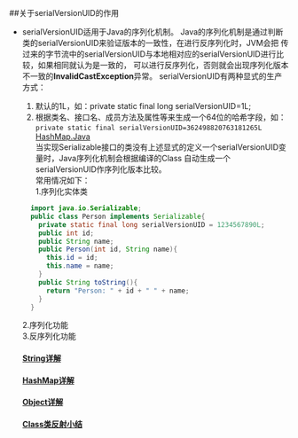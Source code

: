 ##关于serialVersionUID的作用
* serialVersionUID适用于Java的序列化机制。
  Java的序列化机制是通过判断类的serialVersionUID来验证版本的一致性，在进行反序列化时，JVM会把
传过来的字节流中的serialVersionUID与本地相对应的serialVersionUID进行比较，如果相同就认为是一致的，
可以进行反序列化，否则就会出现序列化版本不一致的**InvalidCastException**异常。
  serialVersionUID有两种显式的生产方式：
  1. 默认的1L，如：private static final long serialVersionUID=1L;
  2. 根据类名、接口名、成员方法及属性等来生成一个64位的哈希字段，如：<br/>
     <code>private static final serialVersionUID=362498820763181265L</code>  [HashMap.Java](https://github.com/WikiDown/mvn-repository/blob/master/JDK-1.8.0/HashMap.java)<br/>
  当实现Serializable接口的类没有上述显式的定义一个serialVersionUID变量时，Java序列化机制会根据编译的Class
自动生成一个serialVersionUID作序列化版本比较。<br/>
  常用情况如下：<br/>
  1.序列化实体类 <br/>
  ```java
    import java.io.Serializable;
    public class Person implements Serializable{
      private static final long serialVersionUID = 1234567890L;
      public int id;
      public String name;
      public Person(int id, String name){
        this.id = id;
        this.name = name;
      }
      public String toString(){
        return "Person: " + id + " " + name;
      }
    }
    ```
   2.序列化功能<br/>
   3.反序列化功能
  
  #### [String详解](https://github.com/WikiDown/mvn-repository/blob/master/JDK-1.8.0/String.md)
  #### [HashMap详解](https://github.com/WikiDown/mvn-repository/blob/master/JDK-1.8.0/HashMap.md)
  #### [Object详解](https://github.com/WikiDown/mvn-repository/blob/master/JDK-1.8.0/Object.md)
  #### [Class类反射小结](https://github.com/WikiDown/OpenSourceStructure/tree/master/JDK-1.8.0/Class.md)


  
